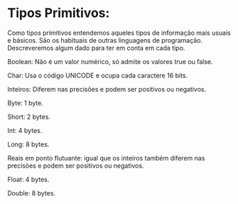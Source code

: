  # Tipos Primitivos:

Como tipos primitivos entendemos aqueles tipos de informação mais usuais e básicos. São os habituais de outras linguagens de programação. Descreveremos algum dado para ter em conta em cada tipo.


Boolean: Não é um valor numérico, só admite os valores true ou false.

Char: Usa o código UNICODE e ocupa cada caractere 16 bits.

Inteiros: Diferem nas precisões e podem ser positivos ou negativos.

Byte: 1 byte.

Short: 2 bytes.

Int: 4 bytes.

Long: 8 bytes.

Reais em ponto flutuante: igual que os inteiros também diferem nas precisões e podem ser positivos ou negativos.

Float: 4 bytes.

Double: 8 bytes.

